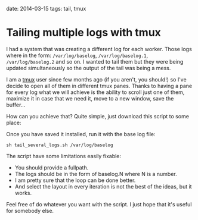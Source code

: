 date: 2014-03-15
tags: tail, tmux

Tailing multiple logs with tmux
===============================

I had a system that was creating a different log for each worker. Those logs
where in the form: `/var/log/baselog`, `/var/log/baselog.1`,
`/var/log/baselog.2` and so on. I wanted to tail them but they were being
updated simultaneously so the output of the tail was being a mess.

I am a [tmux](http://tmux.sourceforge.net/) user since few months ago (if you
aren't, you should!) so I've decide to open all of them in different tmux
panes. Thanks to having a pane for every log what we will achieve is the
ability to scroll just one of them, maximize it in case that we need it, move
to a new window, save the buffer...

How can you achieve that? Quite simple, just download this script to some
place:

<script src="https://gist.github.com/agonzalezro/9573541.js"></script>

Once you have saved it installed, run it with the base log file:

    sh tail_several_logs.sh /var/log/baselog

The script have some limitations easily fixable:

- You should provide a fullpath.
- The logs should be in the form of baselog.N where N is a number.
- I am pretty sure that the loop can be done better.
- And select the layout in every iteration is not the best of the ideas, but it
  works.

Feel free of do whatever you want with the script. I just hope that it's useful
for somebody else.
